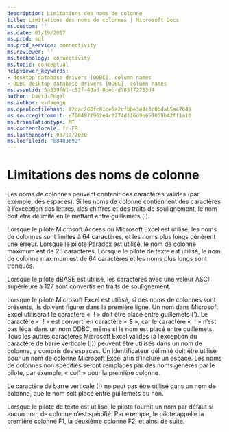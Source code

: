 ```yaml
---
description: Limitations des noms de colonne
title: Limitations des noms de colonnes | Microsoft Docs
ms.custom: ''
ms.date: 01/19/2017
ms.prod: sql
ms.prod_service: connectivity
ms.reviewer: ''
ms.technology: connectivity
ms.topic: conceptual
helpviewer_keywords:
- desktop database drivers [ODBC], column names
- ODBC desktop database drivers [ODBC], column names
ms.assetid: 5a339f61-c52f-40ad-8deb-d785f72753d4
author: David-Engel
ms.author: v-daenge
ms.openlocfilehash: 82cac260fc81ce5a2cfbbe3e4c3c0bdab5a47049
ms.sourcegitcommit: e700497f962e4c2274df16d9e651059b42ff1a10
ms.translationtype: MT
ms.contentlocale: fr-FR
ms.lasthandoff: 08/17/2020
ms.locfileid: "88483692"
---
```

# <a name="column-name-limitations"></a>Limitations des noms de colonne
Les noms de colonnes peuvent contenir des caractères valides (par exemple, des espaces). Si les noms de colonne contiennent des caractères à l’exception des lettres, des chiffres et des traits de soulignement, le nom doit être délimité en le mettant entre guillemets (').  
  
 Lorsque le pilote Microsoft Access ou Microsoft Excel est utilisé, les noms de colonnes sont limités à 64 caractères, et les noms plus longs génèrent une erreur. Lorsque le pilote Paradox est utilisé, le nom de colonne maximum est de 25 caractères. Lorsque le pilote de texte est utilisé, le nom de colonne maximum est de 64 caractères et les noms plus longs sont tronqués.  
  
 Lorsque le pilote dBASE est utilisé, les caractères avec une valeur ASCII supérieure à 127 sont convertis en traits de soulignement.  
  
 Lorsque le pilote Microsoft Excel est utilisé, si des noms de colonnes sont présents, ils doivent figurer dans la première ligne. Un nom dans Microsoft Excel utiliserait le caractère «  ! » doit être placé entre guillemets ('). Le caractère «  ! » est converti en caractère « $ », car le caractère «  ! » n’est pas légal dans un nom ODBC, même si le nom est placé entre guillemets. Tous les autres caractères Microsoft Excel valides (à l’exception du caractère de barre verticale (&#124;)) peuvent être utilisés dans un nom de colonne, y compris des espaces. Un identificateur délimité doit être utilisé pour un nom de colonne Microsoft Excel afin d’inclure un espace. Les noms de colonnes non spécifiés seront remplacés par des noms générés par le pilote, par exemple, « col1 » pour la première colonne.  
  
 Le caractère de barre verticale (&#124;) ne peut pas être utilisé dans un nom de colonne, que le nom soit placé entre guillemets ou non.  
  
 Lorsque le pilote de texte est utilisé, le pilote fournit un nom par défaut si aucun nom de colonne n’est spécifié. Par exemple, le pilote appelle la première colonne F1, la deuxième colonne F2, et ainsi de suite.
